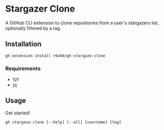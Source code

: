 # Stargazer Clone

A GitHub CLI extension to clone repositories from a user's stargazers list, optionally filtered by a tag.

## Installation

```
gh extension install r0x0d/gh-stargaze-clone
```

### Requirements

- fzf
- jq

## Usage

Get started!

```
gh stargaze-clone [--help] [--all] [username] [tag]
```